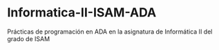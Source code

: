 # Informatica-II-ISAM-ADA
Prácticas de programación en ADA en la asignatura de Informática II del grado de ISAM
